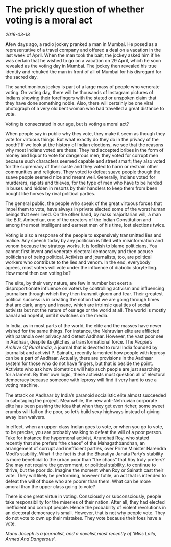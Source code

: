 # The prickly question of whether voting is a moral act

*2019-03-18*

**A**few days ago, a radio jockey pranked a man in Mumbai. He posed as a
representative of a travel company and offered a deal on a vacation in
the last week of April. When the man took the bait, the jockey asked him
if he was certain that he wished to go on a vacation on 29 April, which
he soon revealed as the voting day in Mumbai. The jockey then revealed
his true identity and rebuked the man in front of all of Mumbai for his
disregard for the sacred day.

The sanctimonious jockey is part of a large mass of people who venerate
voting. On voting day, there will be thousands of Instagram pictures of
Indians showing their forefingers with the stated or unspoken claim that
they have done something noble. Also, there will certainly be one viral
photograph of a very old bent woman who had travelled a great distance
to vote.

Voting is consecrated in our age, but is voting a moral act?

When people say in public why they vote, they make it seem as though
they vote for virtuous things. But what exactly do they do in the
privacy of the booth? If we look at the history of Indian elections, we
see that the reasons why most Indians voted are these: They had accepted
bribes in the form of money and liquor to vote for dangerous men; they
voted for corrupt men because such characters seemed capable and street
smart; they also voted for the supremacy of their caste and they voted
to harm or restrain other communities and religions. They voted to
defeat suave people though the suave people seemed nice and meant well.
Generally, Indians voted for murderers, rapists and thieves, for the
type of men who have to be herded in buses and hidden in resorts by
their handlers to keep them from been bought like horses by rival
political parties.

The general public, the people who speak of the great virtuous forces
that impel them to vote, have always in private elected some of the
worst human beings that ever lived. On the other hand, by mass
majoritarian will, a man like B.R. Ambedkar, one of the creators of the
Indian Constitution and among the most intelligent and earnest men of
his time, lost elections twice.

Voting is also a response of the people to expensively transmitted lies
and malice. Any speech today by any politician is filled with
misinformation and venom because the strategy works. It is foolish to
blame politicians. You cannot first invent and venerate electoral
democracy and then accuse politicians of being political. Activists and
journalists, too, are political workers who contribute to the lies and
venom. In the end, everybody agrees, most voters will vote under the
influence of diabolic storytelling. How moral then can voting be?

The elite, by their very nature, are few in number but exert a
disproportionate influence on voters by controlling activism and
influencing journalism through which they then transmit gloom and fear.
Their greatest political success is in creating the notion that we are
going through times that are dark, angry and insane, which are intrinsic
qualities of social activists but not the nature of our age or the world
at all. The world is mostly banal and hopeful, until it switches on the
media.

In India, as in most parts of the world, the elite and the masses have
never wished for the same things. For instance, the Nehruvian elite are
afflicted with paranoia over privacy and detest Aadhaar. However, the
vast poor see in Aadhaar, despite its glitches, a transformational
force. The *People’s Archive Of Rural India*, a journal that is devoted
to rural India founded by journalist and activist P. Sainath, recently
lamented how people with leprosy can be a part of Aadhaar. Actually,
there are provisions in the Aadhaar system for those who do not have
fingers, but that is beside the point. Activists who ask how biometrics
will help such people are just searching for a lament. By their own
logic, these activists must question all of electoral democracy because
someone with leprosy will find it very hard to use a voting machine.

The attack on Aadhaar by India’s paranoid socialistic elite almost
succeeded in sabotaging the project. Meanwhile, the new anti-Nehruvian
corporate elite has been pushing the idea that when they get even
richer, some sweet crumbs will fall on the poor, so let’s build sexy
highways instead of giving away loan waivers.

In effect, when an upper-class Indian goes to vote, or when you go to
vote, to be precise, you are probably walking to defeat the will of a
poor person. Take for instance the hypermoral activist, Arundhati Roy,
who stated recently that she prefers “the chaos” of the Mahagathbandhan,
an arrangement of corrupt and inefficient parties, over Prime Minister
Narendra Modi’s stability. What if the fact is that the Bharatiya Janata
Party’s stability is more beneficial to the urban poor than “the chaos”
that Roy truly prefers? She may not require the government, or political
stability, to continue to thrive, but the poor do. Imagine the moment
when Roy or Sainath cast their vote. They will likely be performing,
however futile, an act that is intended to defeat the will of those who
are poorer than them. What can be more amoral than the upper class going
to vote?

There is one great virtue in voting. Consciously or subconsciously,
people take responsibility for the miseries of their nation. After all,
they had elected inefficient and corrupt people. Hence the probability
of violent revolutions in an electoral democracy is small. However, that
is not why people vote. They do not vote to own up their mistakes. They
vote because their foes have a vote.

*Manu Joseph is a journalist, and a novelist,most recently of ‘Miss
Laila, Armed And Dangerous’.*
